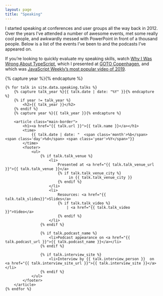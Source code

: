 ```yaml
---
layout: page
title: "Speaking"
---
```


I started speaking at conferences and user groups all the way back in 2012. Over the years I’ve attended a number of awesome events, met some really cool people, and awkwardly messed with PowerPoint in front of a thousand people. Below is a list of the events I’ve been to and the podcasts I’ve appeared on.

If you’re looking to quickly evaluate my speaking skills, watch [Why I Was Wrong About TypeScript](https://www.youtube.com/watch?v=AQOEZVG2WY0), which I presented at [GOTO Copenhagen](https://gotocph.com/2018), and which was [JavaScript Weekly’s most popular video of 2019](https://javascriptweekly.com/issues/469).

<div class="blog-archives">
	{% capture year %}{% endcapture %}

	{% for talk in site.data.speaking.talks %}
		{% capture talk_year %}{{ talk.date | date: "%Y" }}{% endcapture %}
		{% if year != talk_year %}
			<h2>{{ talk_year }}</h2>
		{% endif %}
		{% capture year %}{{ talk_year }}{% endcapture %}

		<article class="main-border">
			<h1><a href="{{ talk.url }}">{{ talk.name }}</a></h1>
			<time>
				{{ talk.date | date: "	<span class='month'>%b</span> <span class='day'>%d</span> <span class='year'>%Y</span>"}}
			</time>
			<footer>
				<ul>
					{% if talk.talk_venue %}
						<li>
							Presented at <a href="{{ talk.talk_venue_url }}">{{ talk.talk_venue }}</a>
							{% if talk.talk_venue_city %}
								 in {{ talk.talk_venue_city }}
							{% endif %}
						</li>
						<li>
							Resources: <a href="{{ talk.talk_slides}}">Slides</a>
							{% if talk.talk_video %}
								| <a href="{{ talk.talk_video }}">Video</a>
							{% endif %}
						</li>
					{% endif %}

					{% if talk.podcast_name %}
						<li>Podcast appearance on <a href="{{ talk.podcast_url }}">{{ talk.podcast_name }}</a></li>
					{% endif %}

					{% if talk.interview_site %}
						<li>Interview by {{ talk.interview_person }}  on <a href="{{ talk.interview_site_url }}">{{ talk.interview_site }}</a></li>
					{% endif %}
				</ul>
			</footer>
		</article>
	{% endfor %}
</div>
